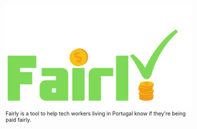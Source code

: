 <img src="logo.svg">
Fairly is a tool to help tech workers living in Portugal know if they're being paid fairly.
